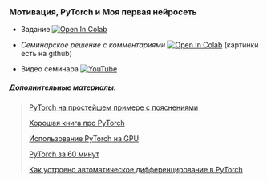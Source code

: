 ### Мотивация, PyTorch и Моя первая нейросеть

- Задание [![Open In Colab](https://colab.research.google.com/assets/colab-badge.svg)](https://colab.research.google.com/github/kirili4ik/iad-deep-learning/blob/master/2021/seminars/sem01/sem01.ipynb)

- _Семинарское решение с комментариями_ [![Open In Colab](https://colab.research.google.com/assets/colab-badge.svg)](https://colab.research.google.com/github/kirili4ik/iad-deep-learning/blob/master/2021/seminars/sem01/sem01_solved_with_comments.ipynb) (картинки есть на github)

- Видео семинара [![YouTube](https://img.shields.io/badge/YouTube-FF0000?logo=youtube&logoColor=white)](https://www.youtube.com/watch?v=4_rmNMmMDIU&list=PLEwK9wdS5g0qa3PIhR6HBDJD_QnrfP8Ei)


##### Дополнительные материалы:

> [PyTorch на простейшем примере с пояснениями](https://github.com/Kaixhin/grokking-pytorch)
>
> [Хорошая книга про PyTorch](https://pytorch.org/assets/deep-learning/Deep-Learning-with-PyTorch.pdf)
>
> [Использование PyTorch на GPU](https://pytorch.org/docs/master/notes/cuda.html)
>
> [PyTorch за 60 минут](http://pytorch.org/tutorials/beginner/deep_learning_60min_blitz.html)
> 
> [Как устроено автоматическое дифференцирование в PyTorch](http://videolectures.net/site/normal_dl/tag=1129745/deeplearning2017_johnson_automatic_differentiation_01.pdf)
